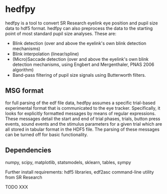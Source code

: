 # hedfpy
hedfpy is a tool to convert SR Research eyelink eye position and pupil size data to hdf5 format. hedfpy can also preprocess the data to the starting point of most standard pupil size analyses. 
These are:
- Blink detection (over and above the eyelink's own blink detection mechanisms)
- Blink interpolation (linear/spline)
- (Micro)Saccade detection (over and above the eyelink's own blink detection mechanisms, using Engbert and Mergenthaler, PNAS 2006 algorithm)
- Band-pass filtering of pupil size signals using Butterworth filters. 

## MSG format
for full parsing of the edf file data, hedfpy assumes a specific trial-based experimental format that is communicated to the eye tracker. Specifically, it looks for explicitly formatted messages by means of regular expressions. These messages detail the start and end of trial phases, trials, button press events, sound events and the stimulus parameters for a given trial which are all stored in tabular format in the HDF5 file. The parsing of these messages can be turned off for basic functionality.

## Dependencies
numpy, scipy, matplotlib, statsmodels, sklearn, tables, sympy

Further install requirements: hdf5 libraries, edf2asc command-line utility from SR Research

TODO
XXX








